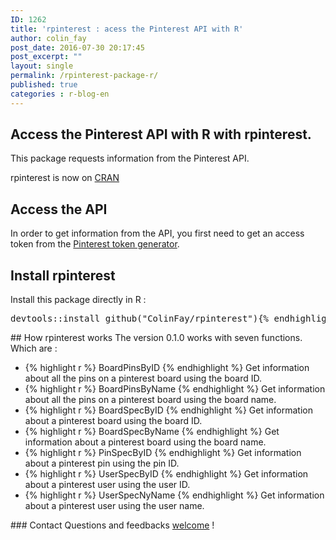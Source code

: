 ```yaml
---
ID: 1262
title: 'rpinterest : acess the Pinterest API with R'
author: colin_fay
post_date: 2016-07-30 20:17:45
post_excerpt: ""
layout: single
permalink: /rpinterest-package-r/
published: true
categories : r-blog-en
---
```

## Access the Pinterest API with R with rpinterest. <!--more-->
This package requests information from the Pinterest API.

rpinterest is now on <a href="https://cran.r-project.org/web/packages/rpinterest/index.html">CRAN</a>
## Access the API
In order to get information from the API, you first need to get an access token from the <a href="https://developers.pinterest.com/tools/access_token/">Pinterest token generator</a>.
## Install rpinterest
Install this package directly in R :
<div class="highlight highlight-source-r">
<pre><span class="pl-e">devtools<span class="pl-k">::install_github(<span class="pl-s"><span class="pl-pds">"ColinFay/rpinterest<span class="pl-pds">"){% endhighlight %}
</div>
## How rpinterest works
The version 0.1.0 works with seven functions. Which are :
<ul>
 	<li>{% highlight r %} 
BoardPinsByID
{% endhighlight %} Get information about all the pins on a pinterest board using the board ID.</li>
 	<li>{% highlight r %} 
BoardPinsByName
{% endhighlight %} Get information about all the pins on a pinterest board using the board name.</li>
 	<li>{% highlight r %} 
BoardSpecByID
{% endhighlight %} Get information about a pinterest board using the board ID.</li>
 	<li>{% highlight r %} 
BoardSpecByName
{% endhighlight %} Get information about a pinterest board using the board name.</li>
 	<li>{% highlight r %} 
PinSpecByID
{% endhighlight %} Get information about a pinterest pin using the pin ID.</li>
 	<li>{% highlight r %} 
UserSpecByID
{% endhighlight %} Get information about a pinterest user using the user ID.</li>
 	<li>{% highlight r %} 
UserSpecNyName
{% endhighlight %} Get information about a pinterest user using the user name.</li>
</ul>
### Contact
Questions and feedbacks <a href="mailto:contact@colinfay.me">welcome</a> !
